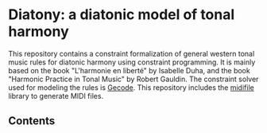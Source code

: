 # Diatony: a diatonic model of tonal harmony
This repository contains a constraint formalization of general western tonal music rules for diatonic harmony using constraint programming. It is mainly based on the book "L'harmonie en liberté" by Isabelle Duha, and the book "Harmonic Practice in Tonal Music" by Robert Gauldin. The constraint solver used for modeling the rules is [Gecode](http://www.gecode.org/). This repository includes the [midifile](https://github.com/craigsapp/midifile) library to generate MIDI files.

## Contents

